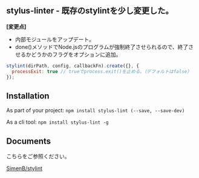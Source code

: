 ## stylus-linter - 既存のstylintを少し変更した。

**[変更点]**
- 内部モジュールをアップデート。
- done()メソッドでNode.jsのプログラムが強制終了させられるので、終了させるかどうかのフラグをオプションに追加。

```javascript
stylint(dirPath, config, callbackFn).create({}, {
  processExit: true // trueでprocess.exit()を止める。（デフォルトはfalse）
});
```

## Installation
As part of your project: `npm install stylus-lint (--save, --save-dev)`

As a cli tool: `npm install stylus-lint -g`

## Documents
こちらをご参照ください。

[SimenB/stylint](https://simenb.github.io/stylint/)
